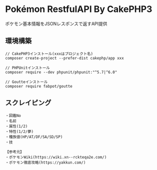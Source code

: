 
# Pokémon RestfulAPI By CakePHP3

ポケモン基本情報をJSONレスポンスで返すAPI提供


## 環境構築

```
// CakePHP3インストール(xxxはプロジェクト名)
composer create-project --prefer-dist cakephp/app xxx

// PHPUnitインストール
composer require --dev phpunit/phpunit:"^5.7|^6.0"

// Goutteインストール
composer require fabpot/goutte
```

## スクレイピング

```
・図鑑No
・名前
・属性(1/2)
・特性(1/2/夢)
・種族値(HP/AT/DF/SA/SD/SP)
・技

【参考元】
・ポケモンWiki(https://wiki.xn--rckteqa2e.com/)
・ポケモン徹底攻略(https://yakkun.com/)
```